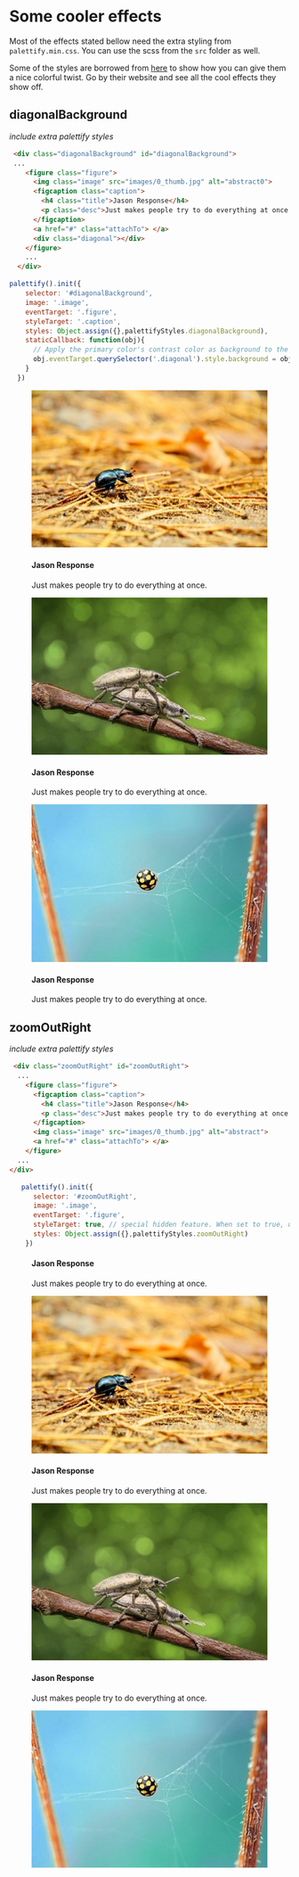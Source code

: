 # Some cooler effects
Most of the effects stated bellow need the extra styling from `palettify.min.css`. You can use the scss from the `src` folder as well.

Some of the styles are borrowed from [here](http://freefrontend.com/css-image-effects/#image-overlay-effects) to show how you can give them a nice colorful twist. Go by their website and see all the cool effects they show off.

## diagonalBackground
_include extra palettify styles_
```html
 <div class="diagonalBackground" id="diagonalBackground">
 ...
    <figure class="figure">
      <img class="image" src="images/0_thumb.jpg" alt="abstract0">
      <figcaption class="caption">
        <h4 class="title">Jason Response</h4>
        <p class="desc">Just makes people try to do everything at once.</p>
      </figcaption>
      <a href="#" class="attachTo"> </a>
      <div class="diagonal"></div>
    </figure>
    ...
  </div>
```
```js
palettify().init({
    selector: '#diagonalBackground',
    image: '.image',
    eventTarget: '.figure',
    styleTarget: '.caption',
    styles: Object.assign({},palettifyStyles.diagonalBackground),
    staticCallback: function(obj){
      // Apply the primary color's contrast color as background to the diagonal element. Gives it extra oomph.
      obj.eventTarget.querySelector('.diagonal').style.background = obj.palette.contrastColors[0]
    }
  })
```
 <div class="grid-x grid-margin-x medium-up-2 large-up-3 diagonalBackground" id="diagonalBackground">
    <div class="cell m-b-10">
      <figure class="figure">
        <img class="image" src="images/0_thumb.jpg" alt="abstract">
        <figcaption class="caption">
          <h4 class="title">Jason Response</h4>
          <p class="desc">Just makes people try to do everything at once.</p>
        </figcaption>
        <div class="diagonal"></div>
      </figure>
    </div>
    <div class="cell m-b-10">
      <figure class="figure">
        <img class="image" src="images/1_thumb.jpg" alt="abstract1">
        <figcaption class="caption">
          <h4 class="title">Jason Response</h4>
          <p class="desc">Just makes people try to do everything at once.</p>
        </figcaption>
        <div class="diagonal"></div>
      </figure>
    </div>
    <div class="cell m-b-10">
      <figure class="figure">
        <img class="image" src="images/2_thumb.jpg" alt="abstract2">
        <figcaption class="caption">
          <h4 class="title">Jason Response</h4>
          <p class="desc">Just makes people try to do everything at once.</p>
        </figcaption>
        <div class="diagonal"></div>
      </figure>
    </div>
  </div>
  
 ## zoomOutRight
_include extra palettify styles_
```html
 <div class="zoomOutRight" id="zoomOutRight">
  ...
    <figure class="figure">
      <figcaption class="caption">
        <h4 class="title">Jason Response</h4>
        <p class="desc">Just makes people try to do everything at once.</p>
      </figcaption>
      <img class="image" src="images/0_thumb.jpg" alt="abstract">
      <a href="#" class="attachTo"> </a>
    </figure>
  ...
</div>
```

```js
   palettify().init({
      selector: '#zoomOutRight',
      image: '.image',
      eventTarget: '.figure',
      styleTarget: true, // special hidden feature. When set to true, use eventTarget it self.
      styles: Object.assign({},palettifyStyles.zoomOutRight)
    })
```
 <div class="grid-x grid-margin-x medium-up-2 zoomOutRight" id="zoomOutRight">
    <div class="cell m-b-10">
      <figure class="figure">
        <figcaption class="caption">
          <h4 class="title">Jason Response</h4>
          <p class="desc">Just makes people try to do everything at once.</p>
        </figcaption>
        <img class="image" src="images/0_thumb.jpg" alt="abstract">
      </figure>
    </div>
    <div class="cell m-b-10">
      <figure class="figure">
        <figcaption class="caption">
          <h4 class="title">Jason Response</h4>
          <p class="desc">Just makes people try to do everything at once.</p>
        </figcaption>
        <img class="image" src="images/1_thumb.jpg" alt="abstract1">
      </figure>
    </div>
    <div class="cell m-b-10">
      <figure class="figure">
        <figcaption class="caption">
          <h4 class="title">Jason Response</h4>
          <p class="desc">Just makes people try to do everything at once.</p>
        </figcaption>
        <img class="image" src="images/2_thumb.jpg" alt="abstract2">
      </figure>
    </div>
  </div>
  
<script lang="javascript">
  palettify().init({
    selector: '#diagonalBackground',
    image: '.image',
    eventTarget: '.figure',
    styleTarget: '.caption',
    styles: Object.assign({},palettifyStyles.diagonalBackground),
    staticCallback: function(obj){
      obj.eventTarget.querySelector('.diagonal').style.background = obj.palette.contrastColors[0]
    }
  })
  
   palettify().init({
      selector: '#zoomOutRight',
      image: '.image',
      eventTarget: '.figure',
      styleTarget: true, // special hidden feature. When set to true, use eventTarget it self.
      styles: Object.assign({},palettifyStyles.zoomOutRight)
    })
</script>
